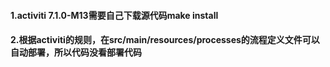 #### 1.activiti 7.1.0-M13需要自己下载源代码make install
#### 2.根据activiti的规则，在src/main/resources/processes的流程定义文件可以自动部署，所以代码没看部署代码